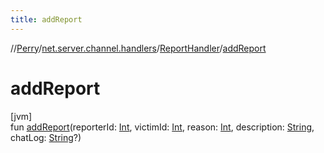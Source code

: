```yaml
---
title: addReport
---
```

//[Perry](../../../index.html)/[net.server.channel.handlers](../index.html)/[ReportHandler](index.html)/[addReport](add-report.html)



# addReport



[jvm]\
fun [addReport](add-report.html)(reporterId: [Int](https://kotlinlang.org/api/latest/jvm/stdlib/kotlin/-int/index.html), victimId: [Int](https://kotlinlang.org/api/latest/jvm/stdlib/kotlin/-int/index.html), reason: [Int](https://kotlinlang.org/api/latest/jvm/stdlib/kotlin/-int/index.html), description: [String](https://kotlinlang.org/api/latest/jvm/stdlib/kotlin/-string/index.html), chatLog: [String](https://kotlinlang.org/api/latest/jvm/stdlib/kotlin/-string/index.html)?)




